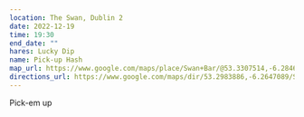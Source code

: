 ```yaml
---
location: The Swan, Dublin 2
date: 2022-12-19
time: 19:30
end_date: ""
hares: Lucky Dip
name: Pick-up Hash
map_url: https://www.google.com/maps/place/Swan+Bar/@53.3307514,-6.284656,14z/data=!4m10!1m2!2m1!1sThe+Swan,+Dublin+2!3m6!1s0x48670e9e0bccf4d1:0xb3ea68da2c4ccd7f!8m2!3d53.3396583!4d-6.2656855!15sChJUaGUgU3dhbiwgRHVibGluIDJaEyIRdGhlIHN3YW4gZHVibGluIDKSAQlpcmlzaF9wdWKaASNDaFpEU1VoTk1HOW5TMFZKUTBGblNVUnRaMWxYZFdSM0VBReABAA!16s%2Fg%2F11bbrmhl47
directions_url: https://www.google.com/maps/dir/53.2983886,-6.2647089/Swan+Bar,+58+York+St,+Dublin,+D02+RW67/@53.3173335,-6.3040723,13z/data=!3m1!4b1!4m18!1m8!3m7!1s0x48670e9e0bccf4d1:0xb3ea68da2c4ccd7f!2sSwan+Bar!8m2!3d53.3396583!4d-6.2656855!15sChJUaGUgU3dhbiwgRHVibGluIDJaEyIRdGhlIHN3YW4gZHVibGluIDKSAQlpcmlzaF9wdWKaASNDaFpEU1VoTk1HOW5TMFZKUTBGblNVUnRaMWxYZFdSM0VBReABAA!16s%2Fg%2F11bbrmhl47!4m8!1m1!4e1!1m5!1m1!1s0x48670e9e0bccf4d1:0xb3ea68da2c4ccd7f!2m2!1d-6.2656855!2d53.3396583
---
```

Pick-em up